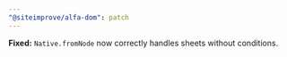 ```yaml
---
"@siteimprove/alfa-dom": patch
---
```


**Fixed:** `Native.fromNode` now correctly handles sheets without conditions.
